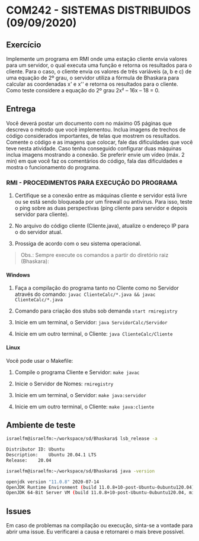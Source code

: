 # COM242 - SISTEMAS DISTRIBUIDOS (09/09/2020)

## Exercício

Implemente um programa em RMI onde uma estação cliente envia valores para um servidor, o qual executa uma função e retorna os resultados para o cliente. Para o caso, o cliente envia os valores de três variáveis (a, b e c) de uma equação de 2º grau, o servidor utiliza a fórmula de Bhaskara para calcular as coordenadas x' e x'' e retorna os resultados para o cliente. Como teste considere a equação do 2º grau 2x² – 16x – 18 = 0.

## Entrega

Você deverá postar um documento com no máximo 05 páginas que descreva o método que você implementou. Inclua imagens de trechos de código considerados importantes, de telas que mostrem os resultados. Comente o código e as imagens que colocar, fale das dificuldades que você teve nesta atividade. Caso tenha conseguido configurar duas máquinas inclua imagens mostrando a conexão. Se preferir envie um vídeo (máx. 2 min) em que você faz os comentários do código, fala das dificuldades e mostra o funcionamento do programa.

### RMI - PROCEDIMENTOS PARA EXECUÇÃO DO PROGRAMA

1. Certifique se a conexão entre as máquinas cliente e servidor está livre ou se está sendo bloqueada por um firewall ou antivirus. Para isso, teste o ping sobre as duas perspectivas (ping cliente para servidor e depois servidor para cliente).

2. No arquivo do código cliente (Cliente.java), atualize o endereço IP para o do servidor atual.

3. Prossiga de acordo com o seu sistema operacional.

> Obs.: Sempre execute os comandos a partir do diretório raiz (Bhaskara):

#### Windows

1. Faça a compilação do programa tanto no Cliente como no Servidor através do comando:
`javac ClienteCalc/*.java && javac ClienteCalc/*.java`

2. Comando para criação dos stubs sob demanda
`start rmiregistry`

3. Inicie em um terminal, o Servidor:
`java ServidorCalc/Servidor`

4. Inicie em um outro terminal, o Cliente:
`java ClienteCalc/Cliente`

#### Linux

Você pode usar o Makefile:

1. Compile o programa Cliente e Servidor:
`make javac`

2. Inicie o Servidor de Nomes:
`rmiregistry`

3. Inicie em um terminal, o Servidor:
`make java:servidor`

4. Inicie em um outro terminal, o Cliente:
`make java:cliente`

## Ambiente de teste

```bash
israelfm@israelfm:~/workspace/sd/Bhaskara$ lsb_release -a

Distributor ID:	Ubuntu
Description:	Ubuntu 20.04.1 LTS
Release:	20.04
```

```bash
israelfm@israelfm:~/workspace/sd/Bhaskara$ java -version

openjdk version "11.0.8" 2020-07-14
OpenJDK Runtime Environment (build 11.0.8+10-post-Ubuntu-0ubuntu120.04)
OpenJDK 64-Bit Server VM (build 11.0.8+10-post-Ubuntu-0ubuntu120.04, mixed mode, sharing)
```

## Issues
Em caso de problemas na compilação ou execução, sinta-se a vontade para abrir uma issue. Eu verificarei a causa e retornarei o mais breve possível.
